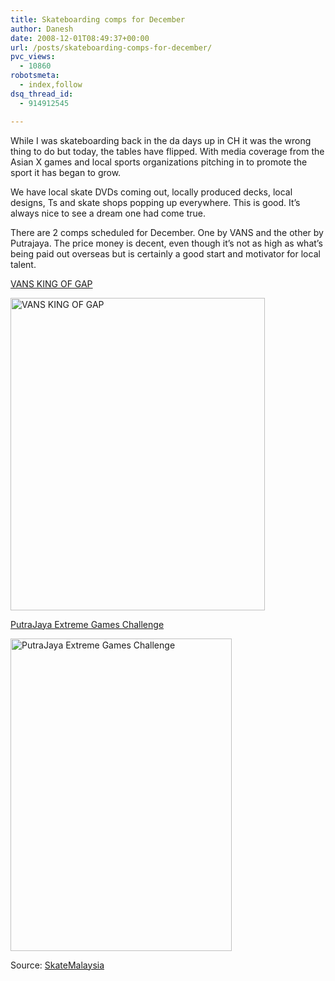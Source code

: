 ```yaml
---
title: Skateboarding comps for December
author: Danesh
date: 2008-12-01T08:49:37+00:00
url: /posts/skateboarding-comps-for-december/
pvc_views:
  - 10860
robotsmeta:
  - index,follow
dsq_thread_id:
  - 914912545

---
```

While I was skateboarding back in the da days up in CH it was the wrong thing to do but today, the tables have flipped. With media coverage from the Asian X games and local sports organizations pitching in to promote the sport it has began to grow.

We have local skate DVDs coming out, locally produced decks, local designs, Ts and skate shops popping up everywhere. This is good. It&#8217;s always nice to see a dream one had come true.

There are 2 comps scheduled for December. One by VANS and the other by Putrajaya. The price money is decent, even though it&#8217;s not as high as what&#8217;s being paid out overseas but is certainly a good start and motivator for local talent.

[VANS KING OF GAP][1]

[<img loading="lazy" src="http://farm4.static.flickr.com/3208/3074068360_e722f653c2.jpg" alt="VANS KING OF GAP" width="407" height="500" />][2]

[PutraJaya Extreme Games Challenge][3]

[<img loading="lazy" src="http://farm4.static.flickr.com/3166/3073231595_27009c39ab.jpg" alt="PutraJaya Extreme Games Challenge" width="354" height="500" />][4]

Source: [SkateMalaysia][5]

 [1]: http://wankedah.proboards49.com/index.cgi?board=newsand&action=display&thread=1026&page=1
 [2]: http://www.flickr.com/photos/dannyportal/3074068360/ "VANS KING OF GAP by Danesh Manoharan, on Flickr"
 [3]: http://wankedah.proboards49.com/index.cgi?board=newsand&action=display&thread=1086
 [4]: http://www.flickr.com/photos/dannyportal/3073231595/ "PutraJaya Extreme Games Challenge by Danesh Manoharan, on Flickr"
 [5]: http://www.skatemalaysia.com/